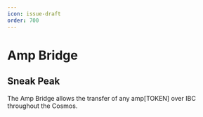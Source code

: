 ```yaml
---
icon: issue-draft
order: 700
---
```


# Amp Bridge

## Sneak Peak

The Amp Bridge allows the transfer of any amp[TOKEN] over IBC throughout the Cosmos.
